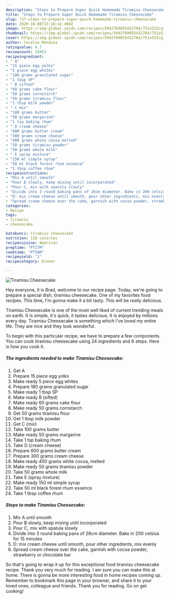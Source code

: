 ```yaml
---
description: "Steps to Prepare Super Quick Homemade Tiramisu Cheesecake"
title: "Steps to Prepare Super Quick Homemade Tiramisu Cheesecake"
slug: 737-steps-to-prepare-super-quick-homemade-tiramisu-cheesecake
date: 2020-10-08T13:10:42.490Z
image: https://img-global.cpcdn.com/recipes/5942769055432704/751x532cq70/tiramisu-cheesecake-recipe-main-photo.jpg
thumbnail: https://img-global.cpcdn.com/recipes/5942769055432704/751x532cq70/tiramisu-cheesecake-recipe-main-photo.jpg
cover: https://img-global.cpcdn.com/recipes/5942769055432704/751x532cq70/tiramisu-cheesecake-recipe-main-photo.jpg
author: Cecelia Mendoza
ratingvalue: 4.7
reviewcount: 19453
recipeingredient:
- " A"
- "15 piece egg yolks"
- "5 piece egg whites"
- "180 grams granulated sugar"
- "1 tbsp SP"
- " B sifted"
- "60 grams cake flour"
- "50 grams cornstarch"
- "50 grams tiramisu flour"
- "1 tbsp milk powder"
- " C mix"
- "100 grams butter"
- "50 grams margarine"
- "1 tsp baking rhum"
- " D cream cheese"
- "600 grams butter cream"
- "300 grams cream cheese"
- "400 grams white cocoa melted"
- "50 grams tiramisu powder"
- "50 grams whole milk"
- " E spray mixture"
- "150 ml simple syrup"
- "50 ml black forest rhum essence"
- "1 tbsp coffee rhum"
recipeinstructions:
- "Mix A until smooth"
- "Pour B slowly, keep mixing until incorporated"
- "Pour C, mix with spatula slowly"
- "Divide into 3 round baking pans of 26cm diameter. Bake in 200 celsius for 15 minutes"
- "D: mix cream cheese until smooth, pour other ingredients, mix evenly"
- "Spread cream cheese over the cake, garnish with cocoa powder, strawberry or chocolate bar"
categories:
- Recipe
tags:
- tiramisu
- cheesecake

katakunci: tiramisu cheesecake 
nutrition: 118 calories
recipecuisine: American
preptime: "PT17M"
cooktime: "PT36M"
recipeyield: "1"
recipecategory: Dinner

---
```



![Tiramisu Cheesecake](https://img-global.cpcdn.com/recipes/5942769055432704/751x532cq70/tiramisu-cheesecake-recipe-main-photo.jpg)

Hey everyone, it is Brad, welcome to our recipe page. Today, we're going to prepare a special dish, tiramisu cheesecake. One of my favorites food recipes. This time, I'm gonna make it a bit tasty. This will be really delicious.

Tiramisu Cheesecake is one of the most well liked of current trending meals on earth. It is simple, it's quick, it tastes delicious. It is enjoyed by millions every day. Tiramisu Cheesecake is something which I've loved my entire life. They are nice and they look wonderful.




To begin with this particular recipe, we have to prepare a few components. You can cook tiramisu cheesecake using 24 ingredients and 6 steps. Here is how you cook it.

<!--inarticleads1-->

##### The ingredients needed to make Tiramisu Cheesecake:

1. Get  A
1. Prepare 15 piece egg yolks
1. Make ready 5 piece egg whites
1. Prepare 180 grams granulated sugar
1. Make ready 1 tbsp SP
1. Make ready  B (sifted)
1. Make ready 60 grams cake flour
1. Make ready 50 grams cornstarch
1. Get 50 grams tiramisu flour
1. Get 1 tbsp milk powder
1. Get  C (mix)
1. Take 100 grams butter
1. Make ready 50 grams margarine
1. Take 1 tsp baking rhum
1. Take  D (cream cheese)
1. Prepare 600 grams butter cream
1. Prepare 300 grams cream cheese
1. Make ready 400 grams white cocoa, melted
1. Make ready 50 grams tiramisu powder
1. Take 50 grams whole milk
1. Take  E (spray mixture)
1. Make ready 150 ml simple syrup
1. Take 50 ml black forest rhum essence
1. Take 1 tbsp coffee rhum




<!--inarticleads2-->

##### Steps to make Tiramisu Cheesecake:

1. Mix A until smooth
1. Pour B slowly, keep mixing until incorporated
1. Pour C, mix with spatula slowly
1. Divide into 3 round baking pans of 26cm diameter. Bake in 200 celsius for 15 minutes
1. D: mix cream cheese until smooth, pour other ingredients, mix evenly
1. Spread cream cheese over the cake, garnish with cocoa powder, strawberry or chocolate bar




So that's going to wrap it up for this exceptional food tiramisu cheesecake recipe. Thank you very much for reading. I am sure you can make this at home. There is gonna be more interesting food in home recipes coming up. Remember to bookmark this page in your browser, and share it to your loved ones, colleague and friends. Thank you for reading. Go on get cooking!
